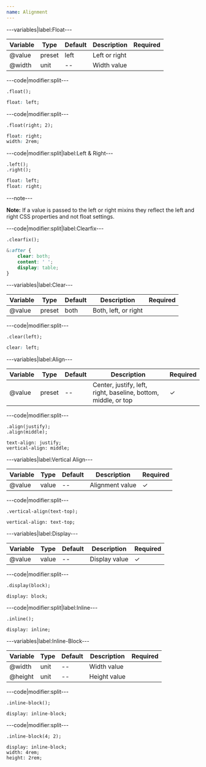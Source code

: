 ```yaml
---
name: Alignment
---
```


---variables|label:Float---

| Variable | Type | Default | Description | Required |
| -- | -- | -- | -- | -- |
| @value | preset | left | Left or right ||
| @width | unit | -- | Width value ||

---code|modifier:split---

```less
.float();
```

```css
float: left;
```

---code|modifier:split---

```less
.float(right; 2);
```

```css
float: right;
width: 2rem;
```

---code|modifier:split|label:Left & Right---

```less
.left();
.right();
```

```css
float: left;
float: right;
```

---note---

**Note:** If a value is passed to the left or right mixins they reflect the left and right CSS properties and not float settings.

---code|modifier:split|label:Clearfix---

```less
.clearfix();
```

```css
&:after {
	clear: both;
	content: ' ';
	display: table;
}
```

---variables|label:Clear---

| Variable | Type | Default | Description | Required |
| -- | -- | -- | -- | -- |
| @value | preset | both | Both, left, or right ||

---code|modifier:split---

```less
.clear(left);
```

```css
clear: left;
```

---variables|label:Align---

| Variable | Type | Default | Description | Required |
| -- | -- | -- | -- | -- |
| @value | preset | -- | Center, justify, left, right, baseline, bottom, middle, or top | ✓ |

---code|modifier:split---

```less
.align(justify);
.align(middle);
```

```less
text-align: justify;
vertical-align: middle;
```

---variables|label:Vertical Align---

| Variable | Type | Default | Description | Required |
| -- | -- | -- | -- | -- |
| @value | value | -- | Alignment value | ✓ |

---code|modifier:split---

```less
.vertical-align(text-top);
```

```less
vertical-align: text-top;
```

---variables|label:Display---

| Variable | Type | Default | Description | Required |
| -- | -- | -- | -- | -- |
| @value | value | -- | Display value | ✓ |

---code|modifier:split---

```less
.display(block);
```

```less
display: block;
```

---code|modifier:split|label:Inline---

```less
.inline();
```

```less
display: inline;
```

---variables|label:Inline-Block---

| Variable | Type | Default | Description | Required |
| -- | -- | -- | -- | -- |
| @width | unit | -- | Width value ||
| @height | unit | -- | Height value ||

---code|modifier:split---

```less
.inline-block();
```

```less
display: inline-block;
```

---code|modifier:split---

```less
.inline-block(4; 2);
```

```less
display: inline-block;
width: 4rem;
height: 2rem;
```